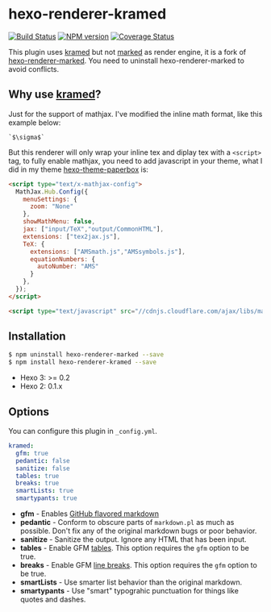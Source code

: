 # hexo-renderer-kramed

[![Build Status](https://travis-ci.org/hexojs/hexo-renderer-kramed.svg?branch=master)](https://travis-ci.org/hexojs/hexo-renderer-kramed)  [![NPM version](https://badge.fury.io/js/hexo-renderer-kramed.svg)](http://badge.fury.io/js/hexo-renderer-kramed) [![Coverage Status](https://img.shields.io/coveralls/hexojs/hexo-renderer-kramed.svg)](https://coveralls.io/r/hexojs/hexo-renderer-kramed?branch=master)

This plugin uses [kramed] but not [marked] as render engine, it is a fork of [hexo-renderer-marked](https://github.com/hexojs/hexo-renderer-marked). You need to uninstall hexo-renderer-marked to avoid conflicts.

## Why use [kramed]?

Just for the support of mathjax. I've modified the inline math format, like this example below:

```
`$\sigma$`
```

But this renderer will only wrap your inline tex and diplay tex with a `<script>` tag, to fully enable mathjax, you need to add javascript in your theme, what I did in my theme [hexo-theme-paperbox](https://github.com/sun11/hexo-theme-paperbox) is:

```html
<script type="text/x-mathjax-config">
  MathJax.Hub.Config({
    menuSettings: {
      zoom: "None"
    },
    showMathMenu: false,
    jax: ["input/TeX","output/CommonHTML"],
    extensions: ["tex2jax.js"],
    TeX: {
      extensions: ["AMSmath.js","AMSsymbols.js"],
      equationNumbers: {
        autoNumber: "AMS"
      }
    },
  });
</script>

<script type="text/javascript" src="//cdnjs.cloudflare.com/ajax/libs/mathjax/2.6.1/MathJax.js"></script>
```

## Installation

``` bash
$ npm uninstall hexo-renderer-marked --save
$ npm install hexo-renderer-kramed --save
```

- Hexo 3: >= 0.2
- Hexo 2: 0.1.x

## Options

You can configure this plugin in `_config.yml`.

``` yaml
kramed:
  gfm: true
  pedantic: false
  sanitize: false
  tables: true
  breaks: true
  smartLists: true
  smartypants: true
```

- **gfm** - Enables [GitHub flavored markdown](https://help.github.com/articles/github-flavored-markdown)
- **pedantic** - Conform to obscure parts of `markdown.pl` as much as possible. Don't fix any of the original markdown bugs or poor behavior.
- **sanitize** - Sanitize the output. Ignore any HTML that has been input.
- **tables** - Enable GFM [tables](https://github.com/adam-p/markdown-here/wiki/Markdown-Cheatsheet#wiki-tables). This option requires the `gfm` option to be true.
- **breaks** - Enable GFM [line breaks](https://help.github.com/articles/github-flavored-markdown#newlines). This option requires the `gfm` option to be true.
- **smartLists** - Use smarter list behavior than the original markdown.
- **smartypants** - Use "smart" typograhic punctuation for things like quotes and dashes.

[Markdown]: http://daringfireball.net/projects/markdown/
[marked]: https://github.com/chjj/marked
[kramed]: https://github.com/GitbookIO/kramed